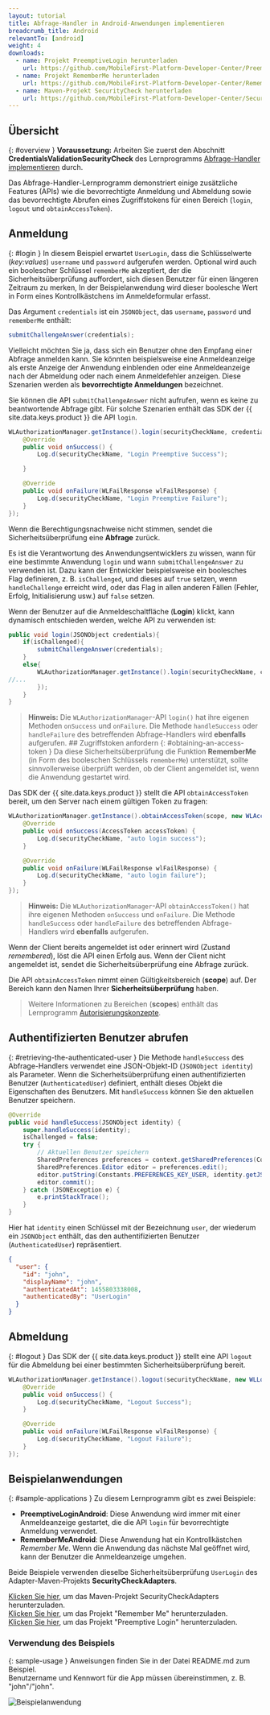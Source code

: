 ```yaml
---
layout: tutorial
title: Abfrage-Handler in Android-Anwendungen implementieren
breadcrumb_title: Android
relevantTo: [android]
weight: 4
downloads:
  - name: Projekt PreemptiveLogin herunterladen
    url: https://github.com/MobileFirst-Platform-Developer-Center/PreemptiveLoginAndroid/tree/release80
  - name: Projekt RememberMe herunterladen
    url: https://github.com/MobileFirst-Platform-Developer-Center/RememberMeAndroid/tree/release80
  - name: Maven-Projekt SecurityCheck herunterladen
    url: https://github.com/MobileFirst-Platform-Developer-Center/SecurityCheckAdapters/tree/release80
---
```

<!-- NLS_CHARSET=UTF-8 -->
## Übersicht
{: #overview }
**Voraussetzung:** Arbeiten Sie zuerst den Abschnitt
**CredentialsValidationSecurityCheck** des Lernprogramms [Abfrage-Handler implementieren](../../credentials-validation/android) durch. 

Das Abfrage-Handler-Lernprogramm demonstriert einige zusätzliche Features (APIs) wie
die bevorrechtigte Anmeldung und Abmeldung sowie das bevorrechtigte Abrufen eines Zugriffstokens für einen Bereich
(`login`, `logout` und `obtainAccessToken`).

## Anmeldung
{: #login }
In diesem Beispiel erwartet `UserLogin`, dass die Schlüsselwerte (*key:values*) `username` und `password` aufgerufen werden. Optional wird auch ein boolescher Schlüssel `rememberMe` akzeptiert, der
die Sicherheitsüberprüfung auffordert, sich diesen Benutzer für einen längeren Zeitraum zu merken, In der Beispielanwendung wird dieser boolesche Wert in Form eines Kontrollkästchens im Anmeldeformular erfasst. 

Das Argument `credentials` ist ein `JSONObject`, das `username`, `password` und `rememberMe` enthält:

```java
submitChallengeAnswer(credentials);
```

Vielleicht möchten Sie ja, dass sich ein Benutzer ohne den Empfang einer Abfrage anmelden kann. Sie könnten beispielsweise eine Anmeldeanzeige als erste Anzeige der Anwendung einblenden oder eine Anmeldeanzeige nach der Abmeldung oder nach einem Anmeldefehler anzeigen. Diese Szenarien werden als **bevorrechtigte Anmeldungen** bezeichnet.

Sie können die API `submitChallengeAnswer` nicht aufrufen, wenn es keine zu beantwortende Abfrage gibt. Für solche Szenarien enthält das
SDK der {{ site.data.keys.product }} die API `login`. 

```java
WLAuthorizationManager.getInstance().login(securityCheckName, credentials, new WLLoginResponseListener() {
    @Override
    public void onSuccess() {
        Log.d(securityCheckName, "Login Preemptive Success");

    }

    @Override
    public void onFailure(WLFailResponse wlFailResponse) {
        Log.d(securityCheckName, "Login Preemptive Failure");
    }
});
```

Wenn die Berechtigungsnachweise nicht stimmen, sendet die Sicherheitsüberprüfung eine **Abfrage** zurück.

Es ist die Verantwortung des Anwendungsentwicklers zu wissen, wann für eine bestimmte Anwendung
`login` und wann `submitChallengeAnswer` zu verwenden ist. Dazu kann der Entwickler
beispielsweise ein boolesches Flag definieren, z. B. `isChallenged`, und dieses auf `true` setzen,
wenn `handleChallenge` erreicht wird, oder das Flag in allen anderen Fällen (Fehler, Erfolg, Initialisierung usw.) auf
`false` setzen. 

Wenn der Benutzer auf die Anmeldeschaltfläche (**Login**) klickt, kann dynamisch entschieden werden, welche API zu verwenden ist: 

```java
public void login(JSONObject credentials){
    if(isChallenged){
        submitChallengeAnswer(credentials);
    }
    else{
        WLAuthorizationManager.getInstance().login(securityCheckName, credentials, new WLLoginResponseListener() {
//...
        });
    }
}
```

> **Hinweis:**
>Die `WLAuthorizationManager`-API `login()` hat ihre eigenen
Methoden `onSuccess` und `onFailure`. Die Methode `handleSuccess` oder `handleFailure` des
betreffenden Abfrage-Handlers
wird **ebenfalls** aufgerufen. ## Zugriffstoken anfordern
{: #obtaining-an-access-token }
Da diese Sicherheitsüberprüfung die Funktion **RememberMe** (in Form des booleschen Schlüssels
`rememberMe`) unterstützt, sollte sinnvollerweise überprüft werden,
ob der Client angemeldet ist, wenn die Anwendung gestartet wird. 

Das SDK der {{ site.data.keys.product }} stellt die API `obtainAccessToken` bereit, um den Server nach einem gültigen Token zu fragen: 

```java
WLAuthorizationManager.getInstance().obtainAccessToken(scope, new WLAccessTokenListener() {
    @Override
    public void onSuccess(AccessToken accessToken) {
        Log.d(securityCheckName, "auto login success");
    }

    @Override
    public void onFailure(WLFailResponse wlFailResponse) {
        Log.d(securityCheckName, "auto login failure");
    }
});
```

> **Hinweis:**
> Die `WLAuthorizationManager`-API `obtainAccessToken()` hat ihre eigenen Methoden
`onSuccess` und `onFailure`. Die Methode
`handleSuccess` oder `handleFailure` des betreffenden Abfrage-Handlers
wird **ebenfalls** aufgerufen. 

Wenn der Client bereits angemeldet ist oder erinnert wird (Zustand *remembered*), löst die API einen Erfolg aus. Wenn der Client nicht angemeldet ist, sendet die Sicherheitsüberprüfung eine Abfrage zurück. 

Die API `obtainAccessToken` nimmt einen Gültigkeitsbereich (**scope**) auf. Der Bereich kann den Namen Ihrer
**Sicherheitsüberprüfung** haben.

> Weitere Informationen zu Bereichen (**scopes**) enthält das Lernprogramm [Autorisierungskonzepte](../../). 

## Authentifizierten Benutzer abrufen
{: #retrieving-the-authenticated-user }
Die Methode `handleSuccess` des Abfrage-Handlers verwendet eine JSON-Objekt-ID (`JSONObject identity`) als Parameter.
Wenn die Sicherheitsüberprüfung einen authentifizierten Benutzer (`AuthenticatedUser`) definiert, enthält dieses Objekt die Eigenschaften des Benutzers. Mit `handleSuccess` können Sie den aktuellen Benutzer speichern. 

```java
@Override
public void handleSuccess(JSONObject identity) {
    super.handleSuccess(identity);
    isChallenged = false;
    try {
        // Aktuellen Benutzer speichern
        SharedPreferences preferences = context.getSharedPreferences(Constants.PREFERENCES_FILE, Context.MODE_PRIVATE);
        SharedPreferences.Editor editor = preferences.edit();
        editor.putString(Constants.PREFERENCES_KEY_USER, identity.getJSONObject("user").toString());
        editor.commit();
    } catch (JSONException e) {
        e.printStackTrace();
    }
}
```

Hier hat `identity` einen Schlüssel mit der Bezeichnung
`user`, der wiederum ein `JSONObject` enthält, das den authentifizierten Benutzer (`AuthenticatedUser`) repräsentiert. 

```json
{
  "user": {
    "id": "john",
    "displayName": "john",
    "authenticatedAt": 1455803338008,
    "authenticatedBy": "UserLogin"
  }
}
```

## Abmeldung
{: #logout }
Das SDK der {{ site.data.keys.product }} stellt eine API `logout` für die Abmeldung bei einer bestimmten Sicherheitsüberprüfung bereit. 

```java
WLAuthorizationManager.getInstance().logout(securityCheckName, new WLLogoutResponseListener() {
    @Override
    public void onSuccess() {
        Log.d(securityCheckName, "Logout Success");
    }

    @Override
    public void onFailure(WLFailResponse wlFailResponse) {
        Log.d(securityCheckName, "Logout Failure");
    }
});
```

## Beispielanwendungen
{: #sample-applications }
Zu diesem Lernprogramm gibt es zwei Beispiele: 

- **PreemptiveLoginAndroid**: Diese Anwendung wird immer mit einer Anmeldeanzeige gestartet, die die API `login` für bevorrechtigte Anmeldung verwendet. 
- **RememberMeAndroid**: Diese Anwendung hat ein Kontrollkästchen *Remember Me*. Wenn die Anwendung das nächste Mal geöffnet wird, kann der Benutzer die Anmeldeanzeige umgehen. 

Beide Beispiele verwenden dieselbe Sicherheitsüberprüfung `UserLogin` des Adapter-Maven-Projekts **SecurityCheckAdapters**. 

[Klicken Sie hier](https://github.com/MobileFirst-Platform-Developer-Center/SecurityCheckAdapters/tree/release80), um das Maven-Projekt SecurityCheckAdapters herunterzuladen.   
[Klicken Sie hier](https://github.com/MobileFirst-Platform-Developer-Center/RememberMeAndroid/tree/release80), um das Projekt "Remember Me" herunterzuladen.   
[Klicken Sie hier](https://github.com/MobileFirst-Platform-Developer-Center/PreemptiveLoginAndroid/tree/release80), um das Projekt "Preemptive Login" herunterzuladen. 

### Verwendung des Beispiels
{: sample-usage }
Anweisungen finden Sie in der Datei README.md zum Beispiel.   
Benutzername und Kennwort für die App müssen übereinstimmen, z. B. "john"/"john".

![Beispielanwendung](sample-application.png)
